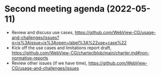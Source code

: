 # Second meeting agenda (2022-05-11)


* Review and discuss use cases, https://github.com/WebView-CG/usage-and-challenges/issues?q=is%3Aissue+is%3Aopen+label%3A%22use+case%22
* Kick off the use cases and limitations report draft, https://github.com/WebView-CG/charter/blob/main/charter.md#non-normative-reports
* Review other issues (if we have time), https://github.com/WebView-CG/usage-and-challenges/issues
